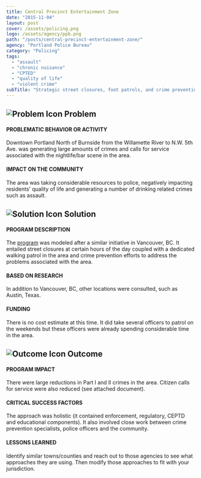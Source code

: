 ```yaml
---
title: Central Precinct Entertainment Zone
date: "2015-11-04"
layout: post
cover: /assets/policing.png
logo: /assets/agency/ppb.png
path: "/posts/central-precinct-entertainment-zone/"
agency: "Portland Police Bureau"
category: "Policing"
tags:
  - "assault"
  - "chronic nuisance"
  - "CPTED"
  - "quality of life"
  - "violent crime"
subTitle: "Strategic street closures, foot patrols, and crime prevention efforts reduced crime in a targeted urban area."
---
```


## ![Problem Icon](https://github.com/google/material-design-icons/raw/master/alert/1x_web/ic_error_outline_black_48dp.png "Problem") Problem

#### PROBLEMATIC BEHAVIOR OR ACTIVITY

Downtown Portland North of Burnside from the Willamette River to N.W. 5th Ave. was generating large amounts of crimes and calls for service associated with the nightlife/bar scene in the area.

#### IMPACT ON THE COMMUNITY

The area was taking considerable resources to police, negatively impacting residents' quality of life and generating a number of drinking related crimes such as assault.

## ![Solution Icon](https://github.com/google/material-design-icons/raw/master/action/1x_web/ic_lightbulb_outline_black_48dp.png "Solution") Solution

#### PROGRAM DESCRIPTION

The [program](https://live-cpop.ws.asu.edu/sites/default/files/org/15-09_portland.pdf) was modeled after a similar initiative in Vancouver, BC. It entailed street closures at certain hours of the day coupled with a dedicated walking patrol in the area and crime prevention efforts to address the problems associated with the area.

#### BASED ON RESEARCH

In addition to Vancouver, BC, other locations were consulted, such as Austin, Texas.

#### FUNDING

There is no cost estimate at this time. It did take several officers to patrol on the weekends but these officers were already spending considerable time in the area.

## ![Outcome Icon](https://github.com/google/material-design-icons/raw/master/action/1x_web/ic_view_list_black_48dp.png "Outcome") Outcome

#### PROGRAM IMPACT

There were large reductions in Part I and II crimes in the area. Citizen calls for service were also reduced (see attached document).

#### CRITICAL SUCCESS FACTORS

The approach was holistic (it contained enforcement, regulatory, CEPTD and educational components). It also involved close work between crime prevention specialists, police officers and the community.

#### LESSONS LEARNED

Identify similar towns/counties and reach out to those agencies to see what approaches they are using. Then modify those approaches to fit with your jurisdiction.
